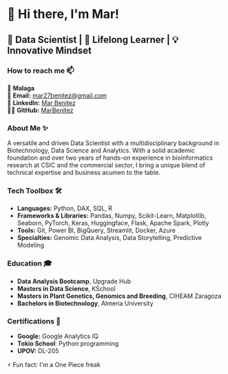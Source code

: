 # 👋 Hi there, I'm Mar!

## 🚀 Data Scientist | 🌱 Lifelong Learner | 💡 Innovative Mindset

### How to reach me 📫
📍 **Malaga**  
📧 **Email:** [mar27benitez@gmail.com](mailto:mar27benitez@gmail.com)  
🔗 **LinkedIn:** [Mar Benitez](https://www.linkedin.com/in/mar-benitez-506910192)  
👨‍💻 **GitHub:** [MarBenitez](https://github.com/MarBenitez)

### About Me ✨
A versatile and driven Data Scientist with a multidisciplinary background in Biotechnology, Data Science and Analytics. With a solid academic foundation and over two years of hands-on experience in bioinformatics research at CSIC and the commercial sector, I bring a unique blend of technical expertise and business acumen to the table.

### Tech Toolbox 🛠️
- **Languages:** Python, DAX, SQL, R
- **Frameworks & Libraries:** Pandas, Numpy, Scikit-Learn, Matplotlib, Seaborn, PyTorch, Keras, Huggingface, Flask, Apache Spark, Plotly
- **Tools:** Git, Power BI, BigQuery, Streamlit, Docker, Azure
- **Specialties:** Genomic Data Analysis, Data Storytelling, Predictive Modeling

### Education 🎓
- **Data Analysis Bootcamp**, Upgrade Hub
- **Masters in Data Science**, KSchool
- **Masters in Plant Genetics, Genomics and Breeding**, CIHEAM Zaragoza
- **Bachelors in Biotechnology**, Almeria University

### Certifications 📜
- **Google:** Google Analytics IQ
- **Tokio School**: Python programming
- **UPOV:** DL-205


⚡ Fun fact: I'm a One Piece freak
